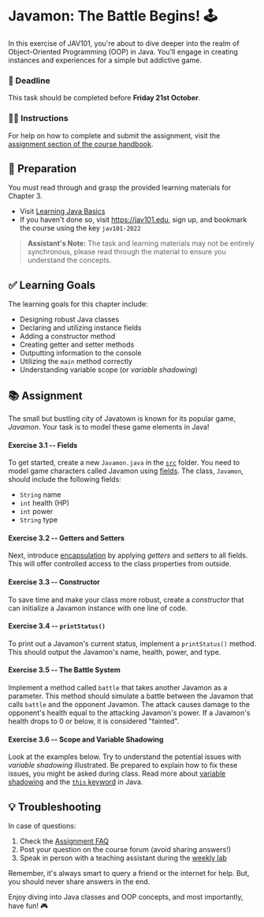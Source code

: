 # Javamon: The Battle Begins! 🕹

In this exercise of JAV101, you're about to dive deeper into the realm of Object-Oriented Programming (OOP) in Java. You'll engage in creating instances and experiences for a simple but addictive game.

### 👾 Deadline
This task should be completed before **Friday 21st October**.

### 👩‍🔬 Instructions
For help on how to complete and submit the assignment, visit the [assignment section of the course handbook](https://jav101.edu/assignments).

## 📖 Preparation
You must read through and grasp the provided learning materials for Chapter 3.

- Visit [Learning Java Basics](https://jav101.edu/java/basics)
- If you haven't done so, visit https://jav101.edu, sign up, and bookmark the course using the key `jav101-2022`

> **Assistant's Note:** The task and learning materials may not be entirely synchronous, please read through the material to ensure you understand the concepts.

## ✅ Learning Goals

The learning goals for this chapter include:

* Designing robust Java classes
* Declaring and utilizing instance fields
* Adding a constructor method
* Creating getter and setter methods
* Outputting information to the console
* Utilizing the `main` method correctly
* Understanding variable scope (or *variable shadowing*)

## 📚 Assignment

The small but bustling city of Javatown is known for its popular game, *Javamon*. Your task is to model these game elements in Java! 

#### Exercise 3.1 -- Fields
To get started, create a new `Javamon.java` in the [`src`](src) folder. You need to model game characters called Javamon using [fields](https://docs.oracle.com/javase/tutorial/java/javaOO/variables.html). The class, `Javamon`, should include the following fields:

* `String` name
* `int` health (HP)
* `int` power 
* `String` type

#### Exercise 3.2 -- Getters and Setters
Next, introduce [encapsulation](https://en.wikipedia.org/wiki/Encapsulation_(computer_programming)) by applying *getters* and *setters* to all fields. This will offer controlled access to the class properties from outside.

#### Exercise 3.3 -- Constructor
To save time and make your class more robust, create a *constructor* that can initialize a Javamon instance with one line of code.

#### Exercise 3.4 -- `printStatus()`
To print out a Javamon's current status, implement a `printStatus()` method. This should output the Javamon's name, health, power, and type.

#### Exercise 3.5 -- The Battle System
Implement a method called `battle` that takes another Javamon as a parameter. This method should simulate a battle between the Javamon that calls `battle` and the opponent Javamon. The attack causes damage to the opponent's health equal to the attacking Javamon's power. If a Javamon's health drops to 0 or below, it is considered "fainted".

#### Exercise 3.6 -- Scope and Variable Shadowing
Look at the examples below. Try to understand the potential issues with *variable shadowing* illustrated. Be prepared to explain how to fix these issues, you might be asked during class. Read more about [variable shadowing](https://en.wikipedia.org/wiki/Variable_shadowing) and the [`this` keyword](https://docs.oracle.com/javase/tutorial/java/javaOO/thiskey.html) in Java.

## 💡 Troubleshooting
In case of questions:

1. Check the [Assignment FAQ](https://jav101.edu/assignments/faq.md)
2. Post your question on the course forum (avoid sharing answers!)
3. Speak in person with a teaching assistant during the [weekly lab](https://jav101.edu/labs)

Remember, it's always smart to query a friend or the internet for help. But, you should never share answers in the end.

Enjoy diving into Java classes and OOP concepts, and most importantly, have fun! 🎮